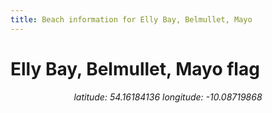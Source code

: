 ```yaml
---
title: Beach information for Elly Bay, Belmullet, Mayo
---
```

# Elly Bay, Belmullet, Mayo <span class="material-icons blue-flag">flag</span>

<div align="center"><i>latitude: 54.16184136 longitude: -10.08719868</i></div>